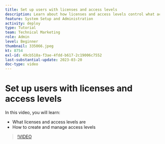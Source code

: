 ```yaml
---
title: Set up users with licenses and access levels
description: Learn about how licenses and access levels control what access users have. Learn how job roles are used in the system.
feature: System Setup and Administration
activity: deploy
type: Tutorial
team: Technical Marketing
role: Admin
level: Beginner
thumbnail: 335066.jpeg
kt: 8754
exl-id: 49cb518a-f3ae-4fdd-b617-2c19006c7552
last-substantial-update: 2023-03-20
doc-type: video
---
```

# Set up users with licenses and access levels

In this video, you will learn:

* What licenses and access levels are
* How to create and manage access levels

>[!VIDEO](https://video.tv.adobe.com/v/335066/?quality=12)
